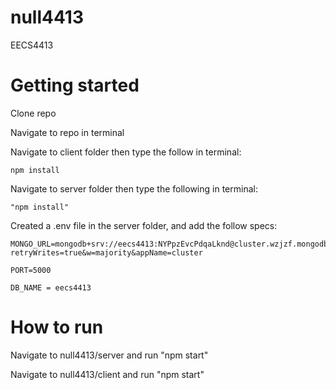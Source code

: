 # null4413
EECS4413

# Getting started
Clone repo 

Navigate to repo in terminal 

Navigate to client folder then type the follow in terminal: 

    npm install

Navigate to server folder then type the following in terminal: 

    "npm install" 

Created a .env file in the server folder, and add the follow specs:

    MONGO_URL=mongodb+srv://eecs4413:NYPpzEvcPdqaLknd@cluster.wzjzf.mongodb.net/?retryWrites=true&w=majority&appName=cluster
    
    PORT=5000
    
    DB_NAME = eecs4413

# How to run

Navigate to null4413/server and run "npm start"

Navigate to null4413/client and run "npm start"


